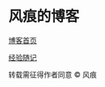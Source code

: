 # 风痕的博客

[博客首页](https://hughfenghen.github.io)

[经验随记](https://github.com/hughfenghen/hughfenghen.github.io/issues?q=-label%3AGitalk%2C%E5%BF%83%E6%83%85%2C%E8%AF%97%E8%AF%8D%2CVssue+is%3Aopen+)

转载需征得作者同意 © 风痕

